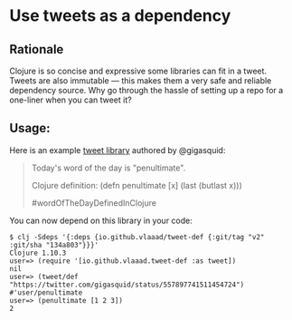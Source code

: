 # Use tweets as a dependency

## Rationale

Clojure is so concise and expressive some libraries can fit in a tweet. Tweets are also immutable —
this makes them a very safe and reliable dependency source. Why go through the hassle of setting up a repo 
for a one-liner when you can tweet it?

## Usage:

Here is an example [tweet library](https://twitter.com/gigasquid/status/557897741511454724) authored by @gigasquid:

> Today's word of the day is "penultimate".
> 
> Clojure definition: (defn penultimate [x] (last (butlast x)))
> 
> &#35;wordOfTheDayDefinedInClojure

You can now depend on this library in your code:

``` 
$ clj -Sdeps '{:deps {io.github.vlaaad/tweet-def {:git/tag "v2" :git/sha "134a803"}}}'
Clojure 1.10.3
user=> (require '[io.github.vlaaad.tweet-def :as tweet])
nil
user=> (tweet/def "https://twitter.com/gigasquid/status/557897741511454724")
#'user/penultimate
user=> (penultimate [1 2 3])
2
```
